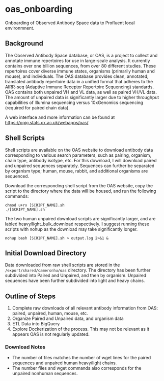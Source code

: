 # oas_onboarding

Onboarding of Observed Antibody Space data to Profluent local environmnent.

## Background

The Observed Antibody Space database, or OAS, is a project to collect and annotate immune repertoires for use in large-scale analysis. It currently contains over one billion sequences, from over 80 different studies. These repertoires cover diverse immune states, organisms (primarily human and mouse), and individuals. The OAS database provides clean, annotated, translated antibody repertoire data in a unified format that adheres to the AIRR-seq (Adaptive Immune Receptor Repertoire Sequencing) standards. OAS contains both unpaired VH and VL data, as well as paired VH/VL data. The amount of unpaired data is significantly larger due to higher throughput capabilities of Illumina sequencing versus 10xGenomics sequencing (required for paired chain data). 

A web interface and more information can be found at https://opig.stats.ox.ac.uk/webapps/oas/

## Shell Scripts

Shell scripts are available on the OAS website to download antibody data corresponding to various search parameters, such as pairing, organism, chain type, antibody isotype, etc. For this download, I will download paired and unpaired sequences separately. Sequences can further be separated by organism type; human, mouse, rabbit, and additional organisms are sequenced.

Download the corresponding shell script from the OAS website, copy the script to the directory where the data will be housed, and run the following commands:

```
chmod u+rx [SCRIPT_NAME].sh
./[SCRIPT_NAME].sh
```

The two human unpaired download scripts are significantly larger, and are labled heavy/light_bulk_download respectively. I suggest running these scripts with nohup as the download may take significantly longer.

`nohup bash [SCRIPT_NAME].sh > output.log 2>&1 &`

## Initial Download Directory

Data downloaded from raw shell scripts are stored in the `/export/shared/cameronhu/oas` directory. The directory has been further subdivided into Paired and Unpaired, and then by organism. Unpaired sequences have been further subdivided into light and heavy chains.

## Outline of Steps

1. Complete raw downloads of all relevant antibody information from OAS: paired, unpaired, human, mouse, etc.
2. Organize Paired and Unpaired data, and organism data
3. ETL Data into BigQuery
4. Explore Dockerization of the process. This may not be relevant as it appears OAS is not regularly updated.

### Download Notes
- The number of files matches the number of wget lines for the paired sequences and unpaired human heavy/light chains. 
- The number files and wget commands also corresponds for the unpaired nonhuman sequences.